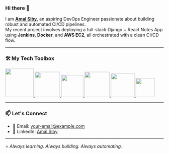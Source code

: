 ### Hi there 👋

I am **[Amal Siby](https://www.linkedin.com/in/your-link)**, an aspiring DevOps Engineer passionate about building robust and automated CI/CD pipelines.  
My recent project involves deploying a full-stack Django + React Notes App using **Jenkins**, **Docker**, and **AWS EC2**, all orchestrated with a clean CI/CD flow.

---

### 🛠️ My Tech Toolbox

<p float="left">
  <a href="https://www.python.org/" target="_blank" >
    <img src="https://media1.giphy.com/media/KAq5w47R9rmTuvWOWa/giphy.gif" height="90" />
  </a>
  <a href="https://www.docker.com/" target="_blank" >
    <img src="https://raw.githubusercontent.com/itsksaurabh/itsksaurabh/master/assets/docker.gif" height="80" />
  </a>
  <a href="https://hub.docker.com/" target="_blank" >
    <img src="https://www.docker.com/wp-content/uploads/2022/03/Moby-logo.png" height="70" />
  </a>
  <a href="https://www.jenkins.io/" target="_blank" >
    <img src="https://www.jenkins.io/images/logos/jenkins/jenkins.png" height="80" />
  </a>
  <a href="https://aws.amazon.com/" target="_blank" >
    <img src="https://raw.githubusercontent.com/itsksaurabh/itsksaurabh/master/assets/aws.gif" height="75" />
  </a>
  <a href="https://www.mongodb.com/" target="_blank" >
    <img src="https://www.logolynx.com/images/logolynx/cf/cf72126a3551b816d617a06ffb01388b.png" height="60" />
  </a>
</p>

---

### 📫 Let's Connect

- 📧 Email: [your-email@example.com](mailto:your-email@example.com)
- 💼 LinkedIn: [Amal Siby](https://www.linkedin.com/in/your-link)

---

⭐ *Always learning. Always building. Always automating.*
